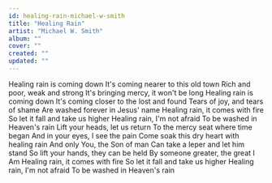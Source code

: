 ```yaml
---
id: healing-rain-michael-w-smith
title: "Healing Rain"
artist: "Michael W. Smith"
album: ""
cover: ""
created: ""
updated: ""
---
```


Healing rain is coming down
It's coming nearer to this old town
Rich and poor, weak and strong
It's bringing mercy, it won't be long
Healing rain is coming down
It's coming closer to the lost and found
Tears of joy, and tears of shame
Are washed forever in Jesus' name
Healing rain, it comes with fire
So let it fall and take us higher
Healing rain, I'm not afraid
To be washed in Heaven's rain
Lift your heads, let us return
To the mercy seat where time began
And in your eyes, I see the pain
Come soak this dry heart with healing rain
And only You, the Son of man
Can take a leper and let him stand
So lift your hands, they can be held
By someone greater, the great I Am
Healing rain, it comes with fire
So let it fall and take us higher
Healing rain, I'm not afraid
To be washed in Heaven's rain